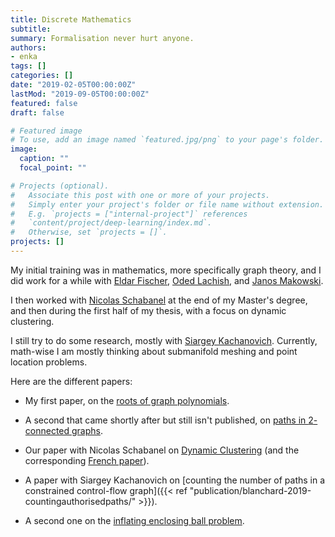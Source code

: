 ```yaml
---
title: Discrete Mathematics
subtitle:
summary: Formalisation never hurt anyone.
authors:
- enka
tags: []
categories: []
date: "2019-02-05T00:00:00Z"
lastMod: "2019-09-05T00:00:00Z"
featured: false
draft: false

# Featured image
# To use, add an image named `featured.jpg/png` to your page's folder. 
image:
  caption: ""
  focal_point: ""

# Projects (optional).
#   Associate this post with one or more of your projects.
#   Simply enter your project's folder or file name without extension.
#   E.g. `projects = ["internal-project"]` references 
#   `content/project/deep-learning/index.md`.
#   Otherwise, set `projects = []`.
projects: []
---
```


My initial training was in mathematics, more specifically graph theory, and I did work for a while with [Eldar Fischer](http://eldar.cswp.cs.technion.ac.il/), [Oded Lachish](http://www.dcs.bbk.ac.uk/~oded/), and [Janos Makowski](http://www.cs.technion.ac.il/~janos/).

I then worked with [Nicolas Schabanel](https://www.irif.fr/users/nschaban/index) at the end of my Master's degree, and then during the first half of my thesis, with a focus on dynamic clustering.


I still try to do some research, mostly with [Siargey Kachanovich](http://perso.eleves.ens-rennes.fr/people/siargey.kachanovich/). Currently, math-wise I am mostly thinking about submanifold meshing and point location problems. 

Here are the different papers:

- My first paper, on the [roots of graph polynomials]().

- A second that came shortly after but still isn't published, on [paths in $2$-connected graphs]().

- Our paper with Nicolas Schabanel on [Dynamic Clustering]() (and the corresponding [French paper]()).

- A paper with Siargey Kachanovich on [counting the number of paths in a constrained control-flow graph]({{< ref "publication/blanchard-2019-countingauthorisedpaths/" >}}).

- A second one on the [inflating enclosing ball problem]().
